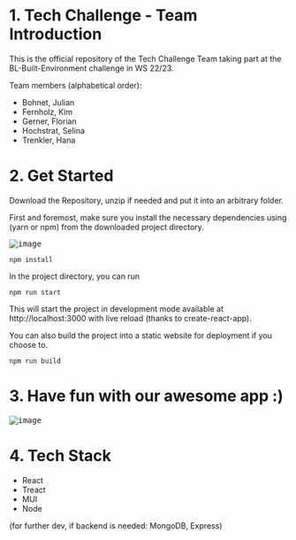 # 1. Tech Challenge - Team Introduction
This is the official repository of the Tech Challenge Team taking part at the BL-Built-Environment challenge in WS 22/23.

Team members (alphabetical order):
- Bohnet, Julian
- Fernholz, Kim 
- Gerner, Florian 
- Hochstrat, Selina
- Trenkler, Hana

# 2. Get Started

Download the Repository, unzip if needed and put it into an arbitrary folder.

First and foremost, make sure you install the necessary dependencies using (yarn or npm) from the downloaded project directory.

<kbd>![image](https://user-images.githubusercontent.com/98221345/210360070-323d43ad-c938-4673-8eb4-302d27946c02.png)</kbd>


```
npm install
```

In the project directory, you can run

```
npm run start
```

This will start the project in development mode available at http://localhost:3000 with live reload (thanks to create-react-app).

You can also build the project into a static website for deployment if you choose to.

```
npm run build
```

# 3. Have fun with our awesome app :)

<kbd>![image](https://user-images.githubusercontent.com/98221345/210361652-2439198d-b7be-4436-b3c5-b76b72bc19c0.png)</kbd>


# 4. Tech Stack
- React
- Treact 
- MUI
- Node

(for further dev, if backend is needed: MongoDB, Express)
